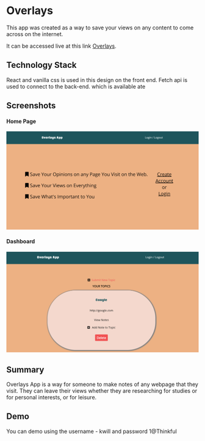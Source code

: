 
 <h1>Overlays</h1>

This app was created as a way to save your views on any content to come
across on the internet.

It can be accessed live at this link [Overlays](https://overlays.now.sh/).



## Technology Stack

React and vanilla css is used in this design on the front end. Fetch api is used to connect to the back-end.
which is available ate


## Screenshots

#### Home Page
![home-page](Readme_assets/desktop-home-page.png)


#### Dashboard
![dasboard](Readme_assets/dashboard-desktop.png)


## Summary

Overlays App is a way for someone to make notes of any webpage that they visit. They can leave their views 
whether they are researching for studies or for personal interests, or for leisure. 

## Demo

You can demo using the username - kwill and password 1@Thinkful
